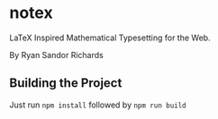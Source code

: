 # notex
LaTeX Inspired Mathematical Typesetting for the Web.

By Ryan Sandor Richards

## Building the Project
Just run `npm install` followed by `npm run build`

